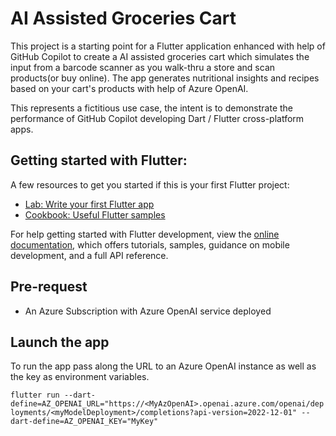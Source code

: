 # AI Assisted Groceries Cart

This project is a starting point for a Flutter application enhanced with help of GitHub Copilot to create a AI assisted groceries cart which simulates the input from a barcode scanner as you walk-thru a store and scan products(or buy online). The app generates nutritional insights and recipes based on your cart's products with help of Azure OpenAI.

This represents a fictitious use case, the intent is to demonstrate the performance of GitHub Copilot developing Dart / Flutter cross-platform apps.

## Getting started with Flutter:

A few resources to get you started if this is your first Flutter project:

- [Lab: Write your first Flutter app](https://docs.flutter.dev/get-started/codelab)
- [Cookbook: Useful Flutter samples](https://docs.flutter.dev/cookbook)

For help getting started with Flutter development, view the
[online documentation](https://docs.flutter.dev/), which offers tutorials,
samples, guidance on mobile development, and a full API reference.

## Pre-request

- An Azure Subscription with Azure OpenAI service deployed

## Launch the app

To run the app pass along the URL to an Azure OpenAI instance as well as the key as environment variables.

`flutter run --dart-define=AZ_OPENAI_URL="https://<MyAzOpenAI>.openai.azure.com/openai/deployments/<myModelDeployment>/completions?api-version=2022-12-01" --dart-define=AZ_OPENAI_KEY="MyKey"`
